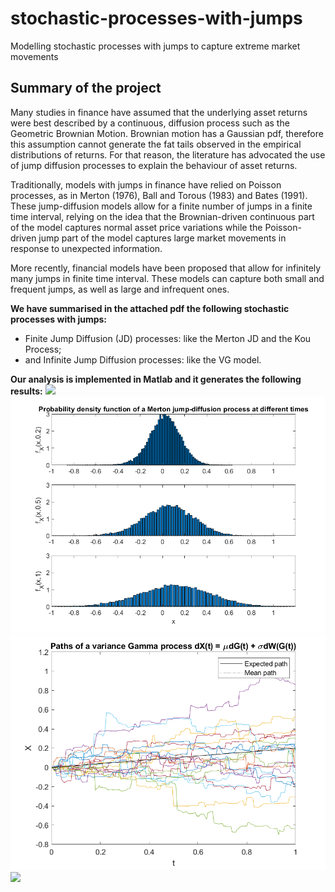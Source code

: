 # stochastic-processes-with-jumps
Modelling stochastic processes with jumps to capture extreme market movements 

## Summary of the project
Many studies in finance have assumed that the underlying asset returns were best described by a continuous, diffusion process such as the Geometric Brownian Motion.    Brownian motion has a Gaussian pdf, therefore this assumption cannot generate the fat tails observed in the empirical distributions of returns. For that reason, the literature has advocated the use of jump diffusion processes to explain the behaviour of asset returns. 

Traditionally, models with jumps in finance have relied on Poisson processes, as in Merton (1976), Ball and Torous (1983) and Bates (1991).  These jump-diffusion models allow for a finite number of jumps in a finite time interval, relying on the idea that the Brownian-driven continuous part of the model captures normal asset price variations while the Poisson-driven jump part of the model captures large market movements in response to unexpected information. 

More recently, financial models have been proposed that allow for infinitely many jumps in finite time interval. These models can capture both small and frequent jumps, as well as large and infrequent ones. 

**We have summarised in the attached pdf the following stochastic processes with jumps:**
- Finite Jump Diffusion (JD) processes: like the Merton JD and the Kou Process;
- and Infinite Jump Diffusion processes: like the VG model. 

**Our analysis is implemented in Matlab and it generates the following results:**
![](Images/mjdpaths.png.png)
![](Images/mjddensities.png)
![](Images/vgpaths.png)
![](Images/vgddensities.png)
